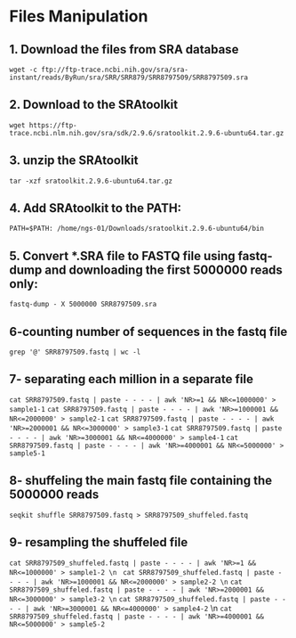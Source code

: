 # Files Manipulation 

## 1. Download the files from SRA database
```wget -c ftp://ftp-trace.ncbi.nih.gov/sra/sra-instant/reads/ByRun/sra/SRR/SRR879/SRR8797509/SRR8797509.sra```

## 2. Download to the SRAtoolkit
```wget https://ftp-trace.ncbi.nlm.nih.gov/sra/sdk/2.9.6/sratoolkit.2.9.6-ubuntu64.tar.gz```

## 3. unzip the SRAtoolkit
```tar -xzf sratoolkit.2.9.6-ubuntu64.tar.gz```

## 4. Add SRAtoolkit to the PATH:
```PATH=$PATH: /home/ngs-01/Downloads/sratoolkit.2.9.6-ubuntu64/bin```

## 5. Convert *.SRA file to FASTQ file using fastq-dump and downloading the first 5000000 reads only:
```fastq-dump - X 5000000 SRR8797509.sra```

## 6-counting number of sequences in the fastq file 
```grep '@' SRR8797509.fastq | wc -l```

## 7- separating each million in a separate file  
```cat SRR8797509.fastq | paste - - - - | awk 'NR>=1 && NR<=1000000' > sample1-1```
```cat SRR8797509.fastq | paste - - - - | awk 'NR>=1000001 && NR<=2000000' > sample2-1```
```cat SRR8797509.fastq | paste - - - - | awk 'NR>=2000001 && NR<=3000000' > sample3-1```
```cat SRR8797509.fastq | paste - - - - | awk 'NR>=3000001 && NR<=4000000' > sample4-1```
```cat SRR8797509.fastq | paste - - - - | awk 'NR>=4000001 && NR<=5000000' > sample5-1```

## 8- shuffeling the main fastq file containing the 5000000 reads
```seqkit shuffle SRR8797509.fastq > SRR8797509_shuffeled.fastq```

## 9- resampling the shuffeled file 
```cat SRR8797509_shuffeled.fastq | paste - - - - | awk 'NR>=1 && NR<=1000000' > sample1-2 \n ```
```cat SRR8797509_shuffeled.fastq | paste - - - - | awk 'NR>=1000001 && NR<=2000000' > sample2-2 \n```
```cat SRR8797509_shuffeled.fastq | paste - - - - | awk 'NR>=2000001 && NR<=3000000' > sample3-2 \n```
```cat SRR8797509_shuffeled.fastq | paste - - - - | awk 'NR>=3000001 && NR<=4000000' > sample4-2``` \n
```cat SRR8797509_shuffeled.fastq | paste - - - - | awk 'NR>=4000001 && NR<=5000000' > sample5-2 ```







